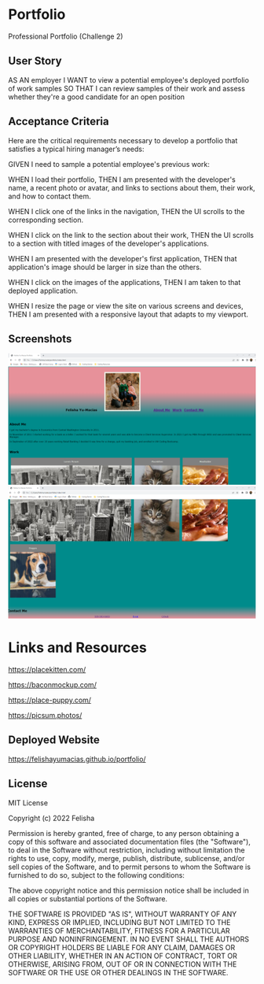 # Portfolio
Professional Portfolio (Challenge 2)

## User Story

AS AN employer
I WANT to view a potential employee's deployed portfolio of work samples
SO THAT I can review samples of their work and assess whether they're a good candidate for an open position


## Acceptance Criteria

Here are the critical requirements necessary to develop a portfolio that satisfies a typical hiring manager’s needs:

GIVEN I need to sample a potential employee's previous work:

WHEN I load their portfolio,
THEN I am presented with the developer's name, a recent photo or avatar, and links to sections about them, their work, and how to contact them.

WHEN I click one of the links in the navigation,
THEN the UI scrolls to the corresponding section.

WHEN I click on the link to the section about their work,
THEN the UI scrolls to a section with titled images of the developer's applications.

WHEN I am presented with the developer's first application,
THEN that application's image should be larger in size than the others.

WHEN I click on the images of the applications,
THEN I am taken to that deployed application.

WHEN I resize the page or view the site on various screens and devices,
THEN I am presented with a responsive layout that adapts to my viewport.

## Screenshots

![Top of page](assets/images/Screenshot1.png)
![Top of page](assets/images/Screenshot2.png)


# Links and Resources

https://placekitten.com/

https://baconmockup.com/

https://place-puppy.com/

https://picsum.photos/

## Deployed Website

https://felishayumacias.github.io/portfolio/

 ## License

MIT License

Copyright (c) 2022 Felisha

Permission is hereby granted, free of charge, to any person obtaining a copy
of this software and associated documentation files (the "Software"), to deal
in the Software without restriction, including without limitation the rights
to use, copy, modify, merge, publish, distribute, sublicense, and/or sell
copies of the Software, and to permit persons to whom the Software is
furnished to do so, subject to the following conditions:

The above copyright notice and this permission notice shall be included in all
copies or substantial portions of the Software.

THE SOFTWARE IS PROVIDED "AS IS", WITHOUT WARRANTY OF ANY KIND, EXPRESS OR
IMPLIED, INCLUDING BUT NOT LIMITED TO THE WARRANTIES OF MERCHANTABILITY,
FITNESS FOR A PARTICULAR PURPOSE AND NONINFRINGEMENT. IN NO EVENT SHALL THE
AUTHORS OR COPYRIGHT HOLDERS BE LIABLE FOR ANY CLAIM, DAMAGES OR OTHER
LIABILITY, WHETHER IN AN ACTION OF CONTRACT, TORT OR OTHERWISE, ARISING FROM,
OUT OF OR IN CONNECTION WITH THE SOFTWARE OR THE USE OR OTHER DEALINGS IN THE
SOFTWARE.

